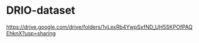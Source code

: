 # DRIO-dataset
https://drive.google.com/drive/folders/1vLexRb4YwpSxfND_UH5SKPOfPAQEhknX?usp=sharing
